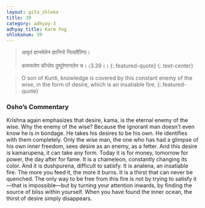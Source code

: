```yaml
---
layout: gita_shloka
title: 39
category: adhyay-3
adhyay_title: Karm Yog
shlokanum: 39
---
```


> आवृतं ज्ञानमेतेन ज्ञानिनो नित्यवैरिणा।<br><br>कामरूपेण कौन्तेय दुष्पूरेणानलेन च।।3.39।।
{:.featured-quote}
{:.text-center}

> O son of Kunti, knowledge is covered by this constant enemy of the wise, in the form of desire, which is an insatiable fire.
{:.featured-quote}

### Osho’s Commentary
Krishna again emphasizes that desire, kama, is the eternal enemy of the wise.
Why the enemy of the wise? Because the ignorant man doesn't even know he is in bondage. He takes his desires to be his own. He identifies with them completely. Only the wise man, the one who has had a glimpse of his own inner freedom, sees desire as an enemy, as a fetter.
And this desire is kamarupena, it can take any form. Today it is for money, tomorrow for power, the day after for fame. It is a chameleon, constantly changing its color.
And it is dushpurena, difficult to satisfy. It is analena, an insatiable fire. The more you feed it, the more it burns. It is a thirst that can never be quenched.
The only way to be free from this fire is not by trying to satisfy it—that is impossible—but by turning your attention inwards, by finding the source of bliss within yourself. When you have found the inner ocean, the thirst of desire simply disappears.
